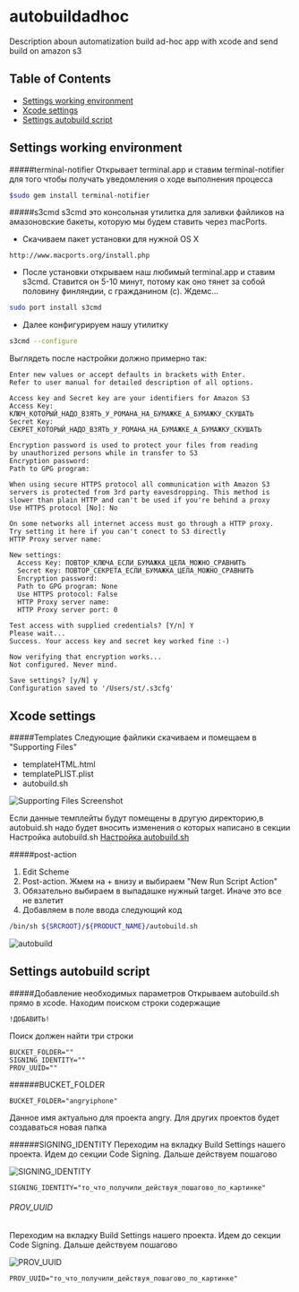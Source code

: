 autobuildadhoc
==============

Description aboun automatization build ad-hoc app with xcode and send build on amazon s3

## Table of Contents
- [Settings working environment](#settings-working-environment)
- [Xcode settings](#xcode-settings)
- [Settings autobuild script](#settings-autobuild-script)


## Settings working environment
#####terminal-notifier
Открывает terminal.app и ставим terminal-notifier для того чтобы получать уведомления о ходе выполнения процесса
``` bash
$sudo gem install terminal-notifier
```
#####s3cmd
s3cmd это консольная утилитка для заливки файликов на амазоновские бакеты, которую мы будем ставить через macPorts. 
* Скачиваем пакет установки для нужной OS X

```
http://www.macports.org/install.php
```
* После установки открываем наш любимый terminal.app и ставим s3cmd. Ставится он 5-10 минут, потому как оно тянет за собой половину финляндии, с гражданином (с). Ждемс...

```bash
sudo port install s3cmd
```
* Далее конфигурируем нашу утилитку

```bash
s3cmd --configure
```

Выглядеть после настройки должно примерно так:

```
Enter new values or accept defaults in brackets with Enter.
Refer to user manual for detailed description of all options.

Access key and Secret key are your identifiers for Amazon S3
Access Key: КЛЮЧ_КОТОРЫЙ_НАДО_ВЗЯТЬ_У_РОМАНА_НА_БУМАЖКЕ_А_БУМАЖКУ_СКУШАТЬ
Secret Key: СЕКРЕТ_КОТОРЫЙ_НАДО_ВЗЯТЬ_У_РОМАНА_НА_БУМАЖКЕ_А_БУМАЖКУ_СКУШАТЬ

Encryption password is used to protect your files from reading
by unauthorized persons while in transfer to S3
Encryption password: 
Path to GPG program: 

When using secure HTTPS protocol all communication with Amazon S3
servers is protected from 3rd party eavesdropping. This method is
slower than plain HTTP and can't be used if you're behind a proxy
Use HTTPS protocol [No]: No

On some networks all internet access must go through a HTTP proxy.
Try setting it here if you can't conect to S3 directly
HTTP Proxy server name: 

New settings:
  Access Key: ПОВТОР_КЛЮЧА_ЕСЛИ_БУМАЖКА_ЦЕЛА_МОЖНО_СРАВНИТЬ
  Secret Key: ПОВТОР_СЕКРЕТА_ЕСЛИ_БУМАЖКА_ЦЕЛА_МОЖНО_СРАВНИТЬ
  Encryption password: 
  Path to GPG program: None
  Use HTTPS protocol: False
  HTTP Proxy server name: 
  HTTP Proxy server port: 0

Test access with supplied credentials? [Y/n] Y
Please wait...
Success. Your access key and secret key worked fine :-)

Now verifying that encryption works...
Not configured. Never mind.

Save settings? [y/N] y
Configuration saved to '/Users/st/.s3cfg'
```

## Xcode settings
#####Templates
Следующие файлики скачиваем и помещаем в "Supporting Files"

* templateHTML.html
* templatePLIST.plist
* autobuild.sh

<img src="https://api.monosnap.com/image/download?id=Qj1KrTdiQJXIAnop7i2meNPUt" alt="Supporting Files Screenshot" />

Если данные темплейты будут помещены в другую директорию,в autobuid.sh надо будет вносить изменения о которых написано в секции Настройка autobuild.sh [Настройка autobuild.sh](#autobuild)

#####post-action
1. Edit Scheme
2. Post-action. Жмем на + внизу и выбираем "New Run Script Action"
3. Обязательно выбираем в выпадашке нужный target. Иначе это все не взлетит
4. Добавляем в поле ввода следующий код

```bash
/bin/sh ${SRCROOT}/${PRODUCT_NAME}/autobuild.sh
```
<img src="https://api.monosnap.com/rpc/image/download?id=BmNLQbQaKGdVlDhcCHTHl7XN7" alt="autobuild" />
  
## Settings autobuild script
#####Добавление необходимых параметров
Открываем autobuild.sh прямо в xcode. Находим поиском строки содержащие 

```
!ДОБАВИТЬ! 
```

Поиск должен найти три строки
```
BUCKET_FOLDER=""
SIGNING_IDENTITY=""
PROV_UUID=""
```
######BUCKET_FOLDER

```
BUCKET_FOLDER="angryiphone" 
```

Данное имя актуально для проекта angry. Для других проектов будет создаваться новая папка

######SIGNING_IDENTITY
Переходим на вкладку Build Settings нашего проекта. Идем до секции Code Signing. Дальше действуем пошагово

<img src="https://api.monosnap.com/image/download?id=Och4M9ynl748whV0wIiFhWIcd" alt="SIGNING_IDENTITY" />

```
SIGNING_IDENTITY="то_что_получили_действуя_пошагово_по_картинке" 
```

###### PROV_UUID
Переходим на вкладку Build Settings нашего проекта. Идем до секции Code Signing. Дальше действуем пошагово

<img src="https://api.monosnap.com/image/download?id=gHOrX1Dv8bECpHBW28GBIurxE" alt="PROV_UUID" />

```
PROV_UUID="то_что_получили_действуя_пошагово_по_картинке" 
```
